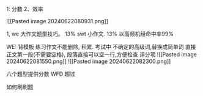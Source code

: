 1: 分数
2、效率

![[Pasted image 20240622080931.png]]

1,   we 大作文题型技巧。   13%
    swt 小作文.                   13%
	以高频机经命中率99%
	

WE: 背模板
   练习作文不能删除, 积累.
   考试中
    不确定的高级词,替换成简单词
  直接正文第一段(不需要空格),
  段落直接可以空一行,方便检查
	  评分项
	  ![[Pasted image 20240622081550.png]]
	![[Pasted image 20240622082300.png]]

六个题型提供分数
       WFD
		超过

如何刷刷题